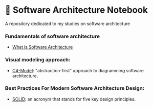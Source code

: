 # 📙 Software Architecture Notebook
A repository dedicated to my studies on software architecture

### Fundamentals of software architecture
- [What is Software Architecture](./Fundamentals-Of-Software-Architecture/What-is-Software-Architecture.md)

### Visual modeling approach:
- [C4-Model](./C4-Model/What-is-C4-Model.md): "abstraction-first" approach to diagramming software architecture.

### Best Practices For Modern Software Architecture Design:
- [SOLID](./SOLID/What-is-SOLID.md): an acronym that stands for five key design principles.

